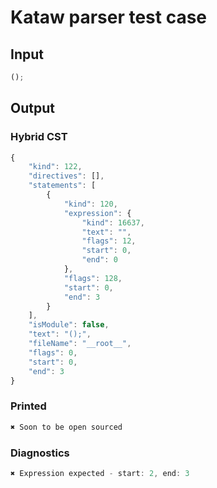 # Kataw parser test case

## Input

`````js
();
`````

## Output

### Hybrid CST

```javascript
{
    "kind": 122,
    "directives": [],
    "statements": [
        {
            "kind": 120,
            "expression": {
                "kind": 16637,
                "text": "",
                "flags": 12,
                "start": 0,
                "end": 0
            },
            "flags": 128,
            "start": 0,
            "end": 3
        }
    ],
    "isModule": false,
    "text": "();",
    "fileName": "__root__",
    "flags": 0,
    "start": 0,
    "end": 3
}
```

### Printed

```javascript
✖ Soon to be open sourced
```

### Diagnostics

```javascript
✖ Expression expected - start: 2, end: 3

```

